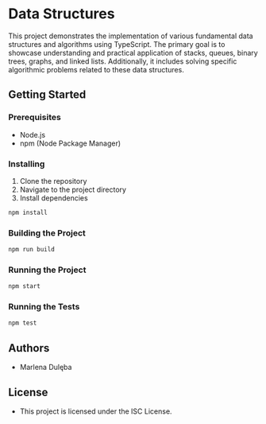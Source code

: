 # Data Structures

This project demonstrates the implementation of various fundamental data structures and algorithms using TypeScript. The primary goal is to showcase understanding and practical application of stacks, queues, binary trees, graphs, and linked lists. Additionally, it includes solving specific algorithmic problems related to these data structures.
## Getting Started

### Prerequisites

- Node.js
- npm (Node Package Manager)

### Installing

1. Clone the repository
2. Navigate to the project directory
3. Install dependencies

```sh
npm install
```
### Building the Project
```sh
npm run build
```

### Running the Project
```sh
npm start
```

### Running the Tests
```sh
npm test
```

## Authors
- Marlena Dulęba

## License
- This project is licensed under the ISC License.
